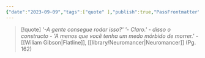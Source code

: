 ```yaml
---
{"date":"2023-09-09","tags":["quote" ],"publish":true,"PassFrontmatter":true}
---
```


> [!quote] *'-A gente consegue rodar isso?' '- Claro.' - disso o constructo - 'A menos que você tenha um medo mórbido de morrer.'*
> \- [[Wiliam Gibson\|Flatline]], [[library/Neuromancer\|Neuromancer]] (Pg. 162)
